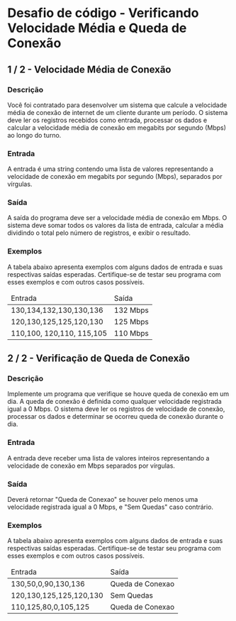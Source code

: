 # Desafio de código - Verificando Velocidade Média e Queda de Conexão

## 1 / 2 - Velocidade Média de Conexão

### Descrição

Você foi contratado para desenvolver um sistema que calcule a velocidade média de conexão de internet de um cliente durante um período. O sistema deve ler os registros recebidos como entrada, processar os dados e calcular a velocidade média de conexão em megabits por segundo (Mbps) ao longo do turno.

### Entrada

A entrada é uma string contendo uma lista de valores representando a velocidade de conexão em megabits por segundo (Mbps), separados por vírgulas.

### Saída

A saída do programa deve ser a velocidade média de conexão em Mbps. O sistema deve somar todos os valores da lista de entrada, calcular a média dividindo o total pelo número de registros, e exibir o resultado.

### Exemplos

A tabela abaixo apresenta exemplos com alguns dados de entrada e suas respectivas saídas esperadas. Certifique-se de testar seu programa com esses exemplos e com outros casos possíveis.

<table>
    <thead>
        <tr>
            <td>Entrada</td>
            <td>Saída</td>
        </tr>
    </thead>
    <tbody>
        <tr>
            <td>130,134,132,130,130,136</td>
            <td>132 Mbps</td>
        </tr>
        <tr>
            <td>120,130,125,125,120,130</td>
            <td>125 Mbps</td>
        </tr>
        <tr>
            <td>110,100, 120,110, 115,105</td>
            <td>110 Mbps</td>
        </tr>
    </tbody>
</table>

## 2 / 2 - Verificação de Queda de Conexão

### Descrição
Implemente um programa que verifique se houve queda de conexão em um dia. A queda de conexão é definida como qualquer velocidade registrada igual a 0 Mbps. O sistema deve ler os registros de velocidade de conexão, processar os dados e determinar se ocorreu queda de conexão durante o dia.

### Entrada
A entrada deve receber uma lista de valores inteiros representando a velocidade de conexão em Mbps separados por vírgulas.

### Saída
Deverá retornar "Queda de Conexao" se houver pelo menos uma velocidade registrada igual a 0 Mbps, e "Sem Quedas" caso contrário.

### Exemplos
A tabela abaixo apresenta exemplos com alguns dados de entrada e suas respectivas saídas esperadas. Certifique-se de testar seu programa com esses exemplos e com outros casos possíveis.

<table>
    <thead>
        <tr>
            <td>Entrada</td>
            <td>Saída</td>
        </tr>
    </thead>
    <tbody>
        <tr>
            <td>130,50,0,90,130,136</td>
            <td>Queda de Conexao</td>
        </tr>
        <tr>
            <td>120,130,125,125,120,130</td>
            <td>Sem Quedas</td>
        </tr>
        <tr>
            <td>110,125,80,0,105,125</td>
            <td>Queda de Conexao</td>
        </tr>
    </tbody>
</table>